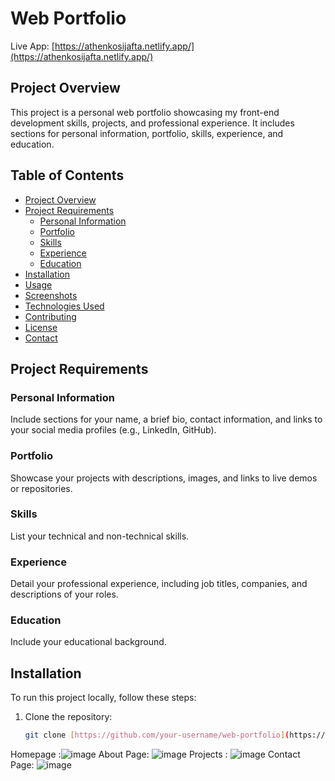 # Web Portfolio

Live App: [https://athenkosijafta.netlify.app/](https://athenkosijafta.netlify.app/)

## Project Overview

This project is a personal web portfolio showcasing my front-end development skills, projects, and professional experience. It includes sections for personal information, portfolio, skills, experience, and education.

## Table of Contents

- [Project Overview](#project-overview)
- [Project Requirements](#project-requirements)
  - [Personal Information](#personal-information)
  - [Portfolio](#portfolio)
  - [Skills](#skills)
  - [Experience](#experience)
  - [Education](#education)
- [Installation](#installation)
- [Usage](#usage)
- [Screenshots](#screenshots)
- [Technologies Used](#technologies-used)
- [Contributing](#contributing)
- [License](#license)
- [Contact](#contact)

## Project Requirements

### Personal Information

Include sections for your name, a brief bio, contact information, and links to your social media profiles (e.g., LinkedIn, GitHub).

### Portfolio

Showcase your projects with descriptions, images, and links to live demos or repositories.

### Skills

List your technical and non-technical skills.

### Experience

Detail your professional experience, including job titles, companies, and descriptions of your roles.

### Education

Include your educational background.

## Installation

To run this project locally, follow these steps:

1. Clone the repository:
   ```sh
   git clone [https://github.com/your-username/web-portfolio](https://github.com/thaboxan/Portfolio_).git

Homepage :![image](https://github.com/user-attachments/assets/fc58cd4d-2205-4055-930b-4913362bfed0)
About Page: ![image](https://github.com/user-attachments/assets/403040ec-11a1-413c-a668-0db85d8fe83f)
Projects : ![image](https://github.com/user-attachments/assets/2705a1eb-3a36-40a8-aa7f-306ad22cbaec)
Contact Page: ![image](https://github.com/user-attachments/assets/3ff090c1-de3b-4fc8-879f-638751a0c82c)


